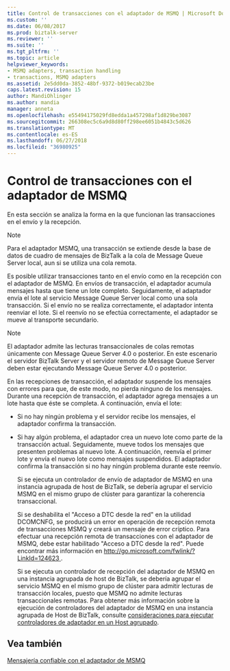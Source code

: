 ```yaml
---
title: Control de transacciones con el adaptador de MSMQ | Microsoft Docs
ms.custom: ''
ms.date: 06/08/2017
ms.prod: biztalk-server
ms.reviewer: ''
ms.suite: ''
ms.tgt_pltfrm: ''
ms.topic: article
helpviewer_keywords:
- MSMQ adapters, transaction handling
- transactions, MSMQ adapters
ms.assetid: 2e5dd0da-3852-48bf-9372-b019ecab23be
caps.latest.revision: 15
author: MandiOhlinger
ms.author: mandia
manager: anneta
ms.openlocfilehash: e55494175029fd8edda1a457298af1d829be3087
ms.sourcegitcommit: 266308ec5c6a9d8d80ff298ee6051b4843c5d626
ms.translationtype: MT
ms.contentlocale: es-ES
ms.lasthandoff: 06/27/2018
ms.locfileid: "36980925"
---
```

# <a name="transaction-handling-with-the-msmq-adapter"></a>Control de transacciones con el adaptador de MSMQ
En esta sección se analiza la forma en la que funcionan las transacciones en el envío y la recepción.  
  
> [!NOTE]
>  Para el adaptador MSMQ, una transacción se extiende desde la base de datos de cuadro de mensajes de BizTalk a la cola de Message Queue Server local, aun si se utiliza una cola remota.  
  
 Es posible utilizar transacciones tanto en el envío como en la recepción con el adaptador de MSMQ. En envíos de transacción, el adaptador acumula mensajes hasta que tiene un lote completo. Seguidamente, el adaptador envía el lote al servicio Message Queue Server local como una sola transacción. Si el envío no se realiza correctamente, el adaptador intenta reenviar el lote. Si el reenvío no se efectúa correctamente, el adaptador se mueve al transporte secundario.  
  
> [!NOTE]
>  El adaptador admite las lecturas transaccionales de colas remotas únicamente con Message Queue Server 4.0 o posterior. En este escenario el servidor BizTalk Server y el servidor remoto de Message Queue Server deben estar ejecutando Message Queue Server 4.0 o posterior.  
  
 En las recepciones de transacción, el adaptador suspende los mensajes con errores para que, de este modo, no pierda ninguno de los mensajes. Durante una recepción de transacción, el adaptador agrega mensajes a un lote hasta que éste se completa. A continuación, envía el lote:  
  
- Si no hay ningún problema y el servidor recibe los mensajes, el adaptador confirma la transacción.  
  
- Si hay algún problema, el adaptador crea un nuevo lote como parte de la transacción actual. Seguidamente, mueve todos los mensajes que presenten problemas al nuevo lote. A continuación, reenvía el primer lote y envía el nuevo lote como mensajes suspendidos. El adaptador confirma la transacción si no hay ningún problema durante este reenvío.  
  
  Si se ejecuta un controlador de envío de adaptador de MSMQ en una instancia agrupada de host de BizTalk, se debería agrupar el servicio MSMQ en el mismo grupo de clúster para garantizar la coherencia transaccional.  
  
  Si se deshabilita el "Acceso a DTC desde la red" en la utilidad DCOMCNFG, se producirá un error en operación de recepción remota de transacciones MSMQ y creará un mensaje de error críptico.  Para efectuar una recepción remota de transacciones con el adaptador de MSMQ, debe estar habilitado "Acceso a DTC desde la red". Puede encontrar más información en [ http://go.microsoft.com/fwlink/?LinkId=124623 ](http://go.microsoft.com/fwlink/?LinkId=124623).  
  
  Si se ejecuta un controlador de recepción del adaptador de MSMQ en una instancia agrupada de host de BizTalk, se debería agrupar el servicio MSMQ en el mismo grupo de clúster para admitir lecturas de transacción locales, puesto que MSMQ no admite lecturas transaccionales remotas. Para obtener más información sobre la ejecución de controladores del adaptador de MSMQ en una instancia agrupada de Host de BizTalk, consulte [consideraciones para ejecutar controladores de adaptador en un Host agrupado](../core/considerations-for-running-adapter-handlers-within-a-clustered-host1.md).  
  
## <a name="see-also"></a>Vea también  
 [Mensajería confiable con el adaptador de MSMQ](../core/reliable-messaging-with-the-msmq-adapter.md)